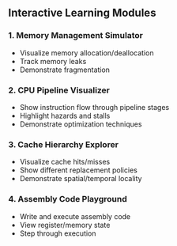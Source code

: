 ## Interactive Learning Modules

### 1. Memory Management Simulator
- Visualize memory allocation/deallocation
- Track memory leaks
- Demonstrate fragmentation

### 2. CPU Pipeline Visualizer
- Show instruction flow through pipeline stages
- Highlight hazards and stalls
- Demonstrate optimization techniques

### 3. Cache Hierarchy Explorer
- Visualize cache hits/misses
- Show different replacement policies
- Demonstrate spatial/temporal locality

### 4. Assembly Code Playground
- Write and execute assembly code
- View register/memory state
- Step through execution 